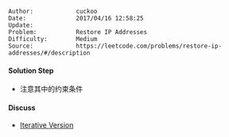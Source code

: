 
    Author:            cuckoo
    Date:              2017/04/16 12:58:25
    Update:            
    Problem:           Restore IP Addresses
    Difficulty:        Medium
    Source:            https://leetcode.com/problems/restore-ip-addresses/#/description

#### Solution Step
 - 注意其中的约束条件

#### Discuss
 - [Iterative Version](https://discuss.leetcode.com/topic/3919/my-code-in-java)
